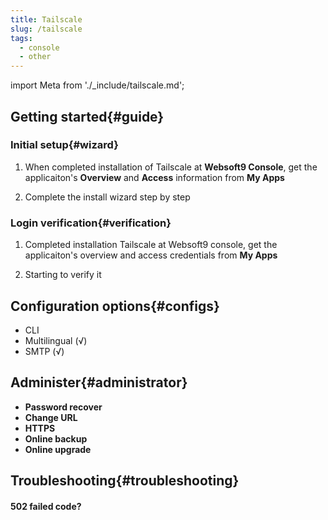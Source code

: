 ```yaml
---
title: Tailscale
slug: /tailscale
tags:
  - console
  - other
---
```


import Meta from './_include/tailscale.md';

<Meta name="meta" />

## Getting started{#guide}

### Initial setup{#wizard}

1. When completed installation of Tailscale at **Websoft9 Console**, get the applicaiton's **Overview** and **Access** information from **My Apps**  

2. Complete the install wizard step by step

### Login verification{#verification}

1. Completed installation Tailscale at Websoft9 console, get the applicaiton's overview and access credentials from **My Apps**  

2. Starting to verify it

## Configuration options{#configs}

- CLI
- Multilingual (√)
- SMTP (√)

## Administer{#administrator}

- **Password recover**
- **Change URL**
- **HTTPS**
- **Online backup**
- **Online upgrade**

## Troubleshooting{#troubleshooting}

#### 502 failed code?